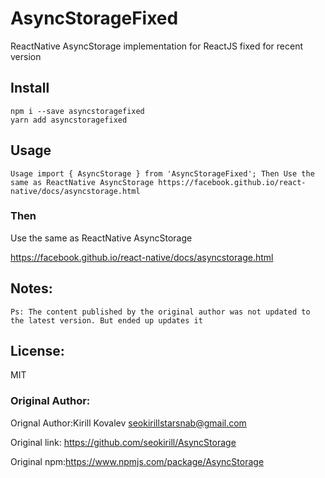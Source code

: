 # AsyncStorageFixed
ReactNative AsyncStorage implementation for ReactJS fixed for recent version


## Install
```
npm i --save asyncstoragefixed
yarn add asyncstoragefixed
```

## Usage
```
Usage import { AsyncStorage } from 'AsyncStorageFixed'; Then Use the same as ReactNative AsyncStorage https://facebook.github.io/react-native/docs/asyncstorage.html
````
### Then
Use the same as ReactNative AsyncStorage

https://facebook.github.io/react-native/docs/asyncstorage.html


## Notes:
```
Ps: The content published by the original author was not updated to the latest version. But ended up updates it

 ```
 
 ## License:
 MIT 
 
### Original Author:
Orignal Author:Kirill Kovalev seokirillstarsnab@gmail.com

Original link: https://github.com/seokirill/AsyncStorage

Original npm:https://www.npmjs.com/package/AsyncStorage

